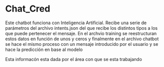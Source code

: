 # Chat_Cred
Este chatbot funciona con Inteligencia Artificial.
Recibe una serie de parámetros del archivo intents.json del que recibe los distintos tipos a los que puede pertenecer el mensaje. En el archvio training se reestructuran estos datos en función de unos y ceros y finalmente en el archivo chatbot se hace el mismo proceso con un mensaje introducido por el usuario y se hace la predicción en base al modelo

Esta informacón esta dada por el área con que se esta trabajando
